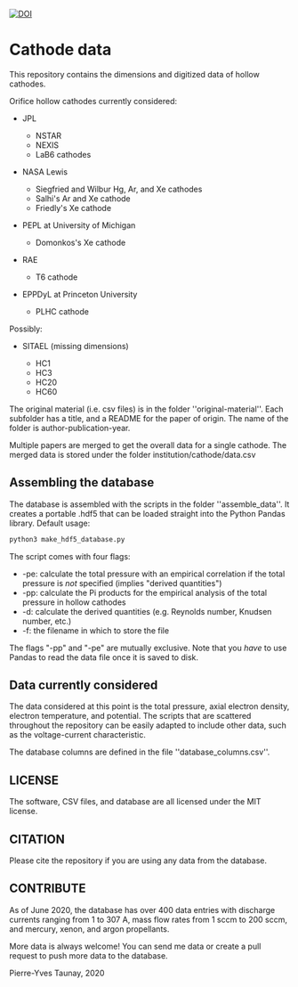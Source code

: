 [![DOI](https://zenodo.org/badge/95235124.svg)](https://zenodo.org/badge/latestdoi/95235124)
# Cathode data
This repository contains the dimensions and digitized data of hollow cathodes.

Orifice hollow cathodes currently considered:
- JPL

    - NSTAR
    - NEXIS
    - LaB6 cathodes

- NASA Lewis

    - Siegfried and Wilbur Hg, Ar, and Xe cathodes 
    - Salhi's Ar and Xe cathode
    - Friedly's Xe cathode

- PEPL at University of Michigan

    - Domonkos's Xe cathode

- RAE

    - T6 cathode 

- EPPDyL at Princeton University

    - PLHC cathode


Possibly:
- SITAEL (missing dimensions)

    - HC1
    - HC3
    - HC20
    - HC60

The original material (i.e. csv files) is in the folder ''original-material''. 
Each subfolder has a title, and a README for the paper of origin. The name of the folder is author-publication-year.

Multiple papers are merged to get the overall data for a single cathode.
The merged data is stored under the folder institution/cathode/data.csv

## Assembling the database
The database is assembled with the scripts in the folder ''assemble_data''. 
It creates a portable .hdf5 that can be loaded straight into the Python Pandas library. 
Default usage:
```bash
python3 make_hdf5_database.py 
```
The script comes with four flags:
- -pe: calculate the total pressure with an empirical correlation if the total pressure is *not* specified (implies "derived quantities")
- -pp: calculate the Pi products for the empirical analysis of the total pressure in hollow cathodes
- -d: calculate the derived quantities (e.g. Reynolds number, Knudsen number, etc.)
- -f: the filename in which to store the file

The flags "-pp" and "-pe" are mutually exclusive.
Note that you *have* to use Pandas to read the data file once it is saved to disk.

## Data currently considered
The data considered at this point is the total pressure, axial electron density, electron temperature, and potential. 
The scripts that are scattered throughout the repository can be easily adapted to include other data, such as the
voltage-current characteristic.

The database columns are defined in the file ''database_columns.csv''.

## LICENSE
The software, CSV files, and database are all licensed under the MIT license.

## CITATION
Please cite the repository if you are using any data from the database.


## CONTRIBUTE
As of June 2020, the database has over 400 data entries with discharge currents
ranging from 1 to 307 A, mass flow rates from 1 sccm to 200 sccm, and 
mercury, xenon, and argon propellants. 

More data is always welcome! 
You can send me data or create a pull request to push more data to the database.

Pierre-Yves Taunay, 2020
